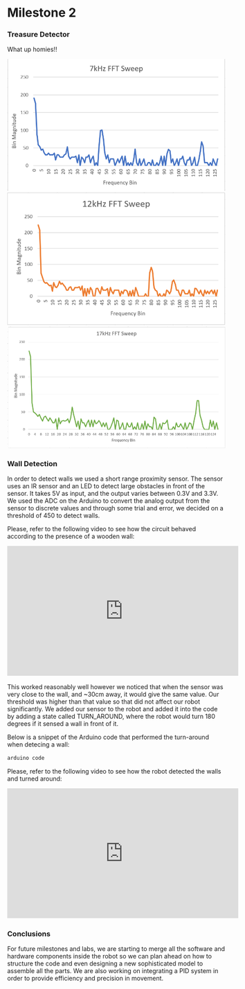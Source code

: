 # Milestone 2

### Treasure Detector


What up homies!!


<div style="text-align:center"> <img   src="../pictures/lab2/7kHz_Sweep.PNG"/> </div>
<div style="text-align:center"> <img   src="../pictures/lab2/12kHz_Sweep.PNG"/> </div>
<div style="text-align:center"> <img   src="../pictures/lab2/17kHz_Sweep.PNG"/> </div>

### Wall Detection
In order to detect walls we used a short range proximity sensor. The sensor uses an IR sensor and an LED to detect large obstacles in front of the sensor. It takes 5V as input, and the output varies between 0.3V and 3.3V. We used the ADC on the Arduino to convert the analog output from the sensor to discrete values and through some trial and error, we decided on a threshold of 450 to detect walls. 

Please, refer to the following video to see how the circuit behaved according to the presence of a wooden wall:

<div style="text-align: center">
<iframe width="534" height="300" src="https://www.youtube.com/embed/eG_E8hI7VyI" frameborder="0" allowfullscreen></iframe>
</div>

This worked reasonably well however we noticed that when the sensor was very close to the wall, and ~30cm away, it would give the same value. Our threshold was higher than that value so that did not affect our robot significantly. We added our sensor to the robot and added it into the code by adding a state called TURN_AROUND, where the robot would turn 180 degrees if it sensed a wall in front of it.

Below is a snippet of the Arduino code that performed the turn-around when detecing a wall:

```c
arduino code
```

Please, refer to the following video to see how the robot detected the walls and turned around:

<div style="text-align: center">
<iframe width="534" height="300" src="https://www.youtube.com/embed/C-fAJswnzsU" frameborder="0" allowfullscreen></iframe>
</div>

### Conclusions
For future milestones and labs, we are starting to merge all the software and hardware components inside the robot so we can plan ahead on how to structure the code and even designing a new sophisticated model to assemble all the parts. We are also working on integrating a PID system in order to provide efficiency and precision in movement. 